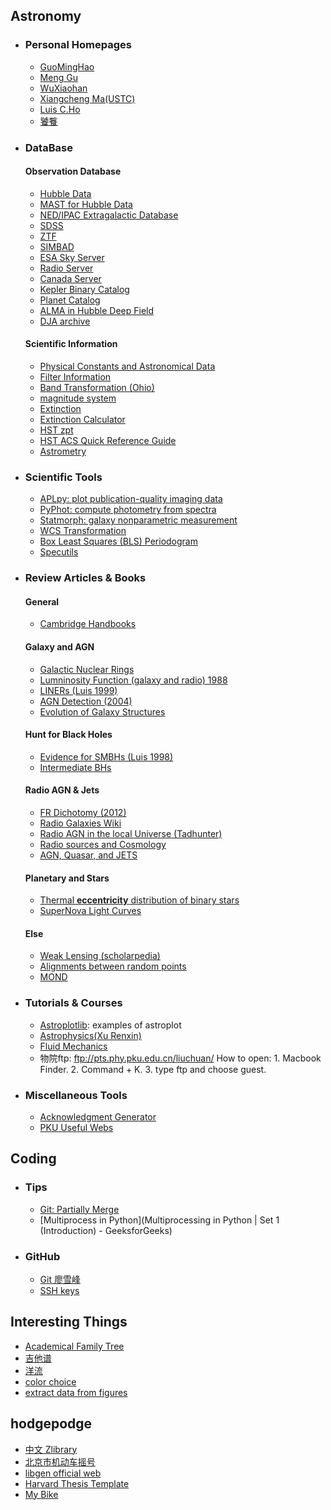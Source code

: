 ## Astronomy

* ### Personal Homepages
  * [GuoMingHao](https://mh-guo.github.io)
  * [Meng Gu](https://menggu-astro.github.io)
  * [WuXiaohan](https://xiaohanzai.github.io)
  * [Xiangcheng Ma(USTC)](http://www.tapir.caltech.edu/~xchma/)
  * [Luis C.Ho](http://kavli.pku.edu.cn/~lho/)
  * [饕餮](https://taotie.readthedocs.io/en/latest/resource/research/getting_started_cn.html)

* ### DataBase
  #### Observation Database
  * [Hubble Data](http://hst.esac.esa.int/ehst/#home)
  * [MAST for Hubble Data](https://mast.stsci.edu/search/ui/#/hst)
  * [NED/IPAC Extragalactic Database](https://ned.ipac.caltech.edu)
  * [SDSS](http://skyserver.sdss.org/dr16/en/tools/chart/navi.aspx)
  * [ZTF](https://irsa.ipac.caltech.edu/cgi-bin/Gator/nph-dd)
  * [SIMBAD](http://simbad.u-strasbg.fr/simbad/)
  * [ESA Sky Server](https://sky.esa.int/)
  * [Radio Server](http://cutouts.cirada.ca)
  * [Canada Server](https://www.cadc-ccda.hia-iha.nrc-cnrc.gc.ca/en/)
  * [Kepler Binary Catalog](http://keplerebs.villanova.edu/)
  * [Planet Catalog](https://exoplanetarchive.ipac.caltech.edu)
  * [ALMA in Hubble Deep Field](https://aspecs.info/data/)
  * [DJA archive](https://s3.amazonaws.com/msaexp-nirspec/extractions/nirspec_graded_v3.html?&z_min=1&z_max=3)

  #### Scientific Information
  * [Physical Constants and Astronomical Data](http://www.astro.wisc.edu/~dolan/constants.html)
  * [Filter Information](http://svo2.cab.inta-csic.es/svo/theory/fps3/index.php?mode=browse&gname=HST&gname2=ACS_WFC&asttype=)
  * [Band Transformation (Ohio)](https://www.astronomy.ohio-state.edu/martini.10/usefuldata.html)
  * [magnitude system](https://lweb.cfa.harvard.edu/~dfabricant/huchra/ay145/mags.html)
  * [Extinction](https://irsa.ipac.caltech.edu/applications/DUST/)
  * [Extinction Calculator](https://ned.ipac.caltech.edu/extinction_calculator)
  * [HST zpt](https://www.stsci.edu/hst/instrumentation/acs/data-analysis/zeropoints)
  * [HST ACS Quick Reference Guide](https://hst-docs.stsci.edu/acsihb/chapter-3-acs-capabilities-design-and-operations/3-5-acs-quick-reference-guide)
  * [Astrometry](https://github.com/mason-github/useful-web/blob/main/astrometry.md)


* ### Scientific Tools
  * [APLpy: plot publication-quality imaging data](https://python4astronomers.github.io/plotting/aplpy.html)
  * [PyPhot: compute photometry from spectra](https://mfouesneau.github.io/pyphot/)
  * [Statmorph: galaxy nonparametric measurement](https://statmorph.readthedocs.io/en/latest/_modules/statmorph/statmorph.html#SourceMorphology)
  * [WCS Transformation](https://docs.astropy.org/en/stable/wcs/index.html)
  * [Box Least Squares (BLS) Periodogram](https://docs.astropy.org/en/stable/timeseries/bls.html#peak-statistics)
  * [Specutils](https://specutils.readthedocs.io/en/stable/index.html)


* ### Review Articles & Books
  #### General 
  * [Cambridge Handbooks](http://ads.harvard.edu/books/hsaa/toc.html)
  
  #### Galaxy and AGN
  * [Galactic Nuclear Rings](https://ned.ipac.caltech.edu/level5/Rings/Rings_contents.html)
  * [Lumninosity Function (galaxy and radio) 1988](https://ned.ipac.caltech.edu/level5/Dickey/Dickey_contents.html)
  * [LINERs (Luis 1999)](https://ned.ipac.caltech.edu/level5/LHo3/Ho_contents.html)
  * [AGN Detection (2004)](https://ned.ipac.caltech.edu/level5/March04/Mushotzky/Mushotzky_contents.html)
  * [Evolution of Galaxy Structures](https://ned.ipac.caltech.edu/level5/March14/Conselice/Conselice_contents.html)
  
  #### Hunt for Black Holes
  * [Evidence for SMBHs (Luis 1998)](http://ned.ipac.caltech.edu/level5/March01/Ho/Ho.html)
  * [Intermediate BHs](https://astrobites.org/2012/04/06/intermediate-mass-black-holes-the-elusive-middle-sibling/)

  
  #### Radio AGN & Jets
  * [FR Dichotomy (2012)](https://ned.ipac.caltech.edu/level5/Sept12/Saripalli/frames.html)
  * [Radio Galaxies Wiki](https://en.wikipedia.org/wiki/Radio_galaxy)
  * [Radio AGN in the local Universe (Tadhunter)](https://ned.ipac.caltech.edu/level5/Sept16/Tadhunter/Tadhunter_contents.html)
  * [Radio sources and Cosmology](https://ned.ipac.caltech.edu/level5/Sept04/Condon/Condon_contents.html)
  * [AGN, Quasar, and JETS](https://ned.ipac.caltech.edu/level5/ESSAYS/Eilek/eilek.html)

  
  #### Planetary and Stars
  * [Thermal **eccentricity** distribution of binary stars](https://joe-antognini.github.io/astronomy/thermal-eccentricities)
  * [SuperNova Light Curves](https://en.wikipedia.org/wiki/File:Comparative_supernova_type_light_curves.png)

  #### Else
  * [Weak Lensing (scholarpedia)](http://www.scholarpedia.org/article/Weak_gravitational_lensing)
  * [Alignments between random points](https://en.wikipedia.org/wiki/Alignments_of_random_points)
  * [MOND](https://en.wikipedia.org/wiki/Modified_Newtonian_dynamics)
 
* ### Tutorials & Courses
  * [Astroplotlib](http://astroplotlib.stsci.edu/): examples of astroplot
  * [Astrophysics(Xu Renxin)](https://psr.pku.edu.cn/rxx/teach/astro/lecture%20notes/)
  * [Fluid Mechanics](http://faculty.pku.edu.cn/junyang/en/zdylm/12830/list/index.htm)
  * 物院ftp: ftp://pts.phy.pku.edu.cn/liuchuan/
How to open: 1. Macbook Finder. 2. Command + K. 3. type ftp and choose guest.


* ### Miscellaneous Tools
  * [Acknowledgment Generator](http://astrofrog.github.io/acknowledgment-generator/)
  * [PKU Useful Webs](https://github.com/panzhiwei1997/Very_Useful_Very_Interesting/blob/main/VUVI_Chinese.md)


## Coding

* ### Tips
  * [Git: Partially Merge](https://cloud.tencent.com/developer/article/1510082)
  * [Multiprocess in Python](Multiprocessing in Python | Set 1 (Introduction) - GeeksforGeeks)
 
* ### GitHub
  * [Git 廖雪峰](https://www.liaoxuefeng.com/wiki/896043488029600) 
  * [SSH keys](https://docs.github.com/en/authentication/connecting-to-github-with-ssh/adding-a-new-ssh-key-to-your-github-account)

## Interesting Things
 * [Academical Family Tree](https://academictree.org)
 * [吉他谱](https://www.gtpso.com/index.php/home/index/viewTab?id=3562)
 * [洋流](https://earth.nullschool.net)
 * [color choice](https://colordrop.io)
 * [extract data from figures](http://www.graphreader.com)

## hodgepodge
* [中文 Zlibrary](https://hou.qialu999.com/sites/4160.html)
* [北京市机动车摇号](https://xkczb.jtw.beijing.gov.cn)
* [libgen official web](https://libgen.onl)
* [Harvard Thesis Template](https://github.com/emprice/harvard-gsas-dissertation-template)
* [My Bike](https://www.lifestylehq.us/bicycles/p/lhq-cx-disc-9-speed-bicycle)
